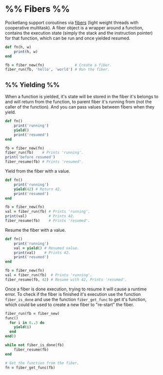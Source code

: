 
# %% Fibers %%

Pocketlang support coroutines via [fibers](https://en.wikipedia.org/wiki/Fiber_(computer_science))
(light weight threads with cooperative multitask). A fiber object is a wrapper
around a function, contains the execution state (simply the stack and the
instruction pointer) for that function, which can be run and once yielded
resumed.

```ruby
def fn(h, w)
	print(h, w)
end

fb = fiber_new(fn)              # Create a fiber.
fiber_run(fb, 'hello', 'world') # Run the fiber.
```

## %% Yielding %%

When a function is yielded, it's state will be stored in the fiber it's
belongs to and will return from the function, to parent fiber it's running
from (not the caller of the function). And you can pass values between
fibers when they yield.

```ruby
def fn()
	print('running')
	yield()
	print('resumed')
end

fb = fiber_new(fn)
fiber_run(fb)    # Prints 'running'.
print('before resumed')
fiber_resume(fb) # Prints 'resumed'.
```

Yield from the fiber with a value.

```ruby
def fn()
	print('running')
	yield(42) # Return 42.
	print('resumed')
end

fb = fiber_new(fn)
val = fiber_run(fb) # Prints 'running'.
print(val)          # Prints 42.
fiber_resume(fb)    # Prints 'resumed'.
```

Resume the fiber with a value.

```ruby
def fn()
	print('running')
	val = yield() # Resumed value.
	print(val)    # Prints 42.
	print('resumed')
end

fb = fiber_new(fn)
val = fiber_run(fb)  # Prints 'running'.
fiber_resume(fb, 42) # Resume with 42, Prints 'resumed'.
```

Once a fiber is done execution, trying to resume it will cause a runtime
error. To check if the fiber is finished it's execution use the function
`fiber_is_done` and use the function `fiber_get_func` to get it's function,
which could be used to create a new fiber to "re-start" the fiber.

```ruby
fiber_run(fb = fiber_new(
func()
  for i in 0..5 do
    yield(i)
  end
end))

while not fiber_is_done(fb)
	fiber_resume(fb)
end

# Get the function from the fiber.
fn = fiber_get_func(fb)
```
